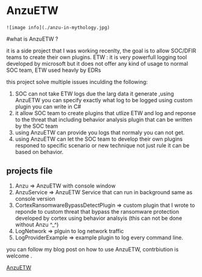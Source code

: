 # AnzuETW

	![image info](./anzu-in-mythology.jpg)
	
#what is AnzuETW ?

it is a side project that I was working recenlty, the goal is to allow SOC/DFIR teams to create their own plugins.
ETW : it is very powerfull logging tool developed by microsoft but it does not offer any kind of usage to normal SOC team, ETW used heavly by EDRs

this project solve multiple issues inculding the following: 
1. SOC can not take ETW logs due the larg data it generate ,using AnzuETW you can specify exactly what log to be logged using custom plugin you can write in C# 
2. it allow SOC team to create plugins that utlize ETW and log and reponse to the threat that including behavior analysis plugin that can be written by the SOC team 
3. using AnzuETW can provide you logs that normaly you can not get.
4. using AnzuETW can let the SOC team to develop their own plugins responed to specific scenario or new technique not just rule it can be based on behavior.

## projects file

1. Anzu => AnzuETW with console window
2. AnzuService => AnzuETW Service that can run in background same as console version 
3. CortexRansomwareBypassDetectPlugin => custom plugin that I wrote to reponde to custom threat that bypass the ransomware protection developed by cortex using behavior analsyis (this can not be done without Anzu ^_^)
4. LogNetwork => plguin to log network traffic 
5. LogProviderExample => example plugin to log every command line.

you can follow my blog post on how to use AnzuETW, contrbiution is welcome .

[AnzuETW](https://www.pwntricks.com/)









